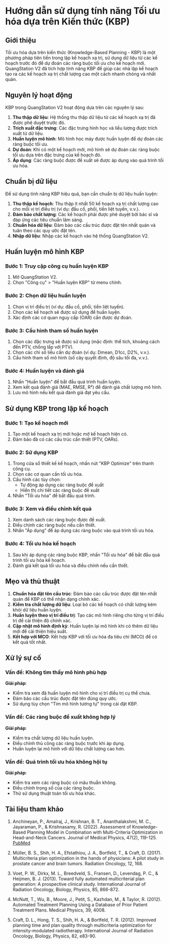 # Hướng dẫn sử dụng tính năng Tối ưu hóa dựa trên Kiến thức (KBP)

## Giới thiệu

Tối ưu hóa dựa trên kiến thức (Knowledge-Based Planning - KBP) là một phương pháp tiên tiến trong lập kế hoạch xạ trị, sử dụng dữ liệu từ các kế hoạch trước đó để dự đoán các ràng buộc tối ưu cho kế hoạch mới. QuangStation V2 đã tích hợp tính năng KBP để giúp các nhà lập kế hoạch tạo ra các kế hoạch xạ trị chất lượng cao một cách nhanh chóng và nhất quán.

## Nguyên lý hoạt động

KBP trong QuangStation V2 hoạt động dựa trên các nguyên lý sau:

1. **Thu thập dữ liệu**: Hệ thống thu thập dữ liệu từ các kế hoạch xạ trị đã được phê duyệt trước đó.
2. **Trích xuất đặc trưng**: Các đặc trưng hình học và liều lượng được trích xuất từ dữ liệu.
3. **Huấn luyện mô hình**: Mô hình học máy được huấn luyện để dự đoán các ràng buộc tối ưu.
4. **Dự đoán**: Khi có một kế hoạch mới, mô hình sẽ dự đoán các ràng buộc tối ưu dựa trên đặc trưng của kế hoạch đó.
5. **Áp dụng**: Các ràng buộc được đề xuất sẽ được áp dụng vào quá trình tối ưu hóa.

## Chuẩn bị dữ liệu

Để sử dụng tính năng KBP hiệu quả, bạn cần chuẩn bị dữ liệu huấn luyện:

1. **Thu thập kế hoạch**: Thu thập ít nhất 50 kế hoạch xạ trị chất lượng cao cho mỗi vị trí điều trị (ví dụ: đầu cổ, phổi, tiền liệt tuyến, v.v.).
2. **Đảm bảo chất lượng**: Các kế hoạch phải được phê duyệt bởi bác sĩ và đáp ứng các tiêu chuẩn lâm sàng.
3. **Chuẩn hóa dữ liệu**: Đảm bảo các cấu trúc được đặt tên nhất quán và tuân theo các quy ước đặt tên.
4. **Nhập dữ liệu**: Nhập các kế hoạch vào hệ thống QuangStation V2.

## Huấn luyện mô hình KBP

### Bước 1: Truy cập công cụ huấn luyện KBP

1. Mở QuangStation V2.
2. Chọn "Công cụ" > "Huấn luyện KBP" từ menu chính.

### Bước 2: Chọn dữ liệu huấn luyện

1. Chọn vị trí điều trị (ví dụ: đầu cổ, phổi, tiền liệt tuyến).
2. Chọn các kế hoạch sẽ được sử dụng để huấn luyện.
3. Xác định các cơ quan nguy cấp (OAR) cần được dự đoán.

### Bước 3: Cấu hình tham số huấn luyện

1. Chọn các đặc trưng sẽ được sử dụng (mặc định: thể tích, khoảng cách đến PTV, chồng lấp với PTV).
2. Chọn các chỉ số liều cần dự đoán (ví dụ: Dmean, D1cc, D2%, v.v.).
3. Cấu hình tham số mô hình (số cây quyết định, độ sâu tối đa, v.v.).

### Bước 4: Huấn luyện và đánh giá

1. Nhấn "Huấn luyện" để bắt đầu quá trình huấn luyện.
2. Xem kết quả đánh giá (MAE, RMSE, R²) để đánh giá chất lượng mô hình.
3. Lưu mô hình nếu kết quả đánh giá đạt yêu cầu.

## Sử dụng KBP trong lập kế hoạch

### Bước 1: Tạo kế hoạch mới

1. Tạo một kế hoạch xạ trị mới hoặc mở kế hoạch hiện có.
2. Đảm bảo đã có các cấu trúc cần thiết (PTV, OARs).

### Bước 2: Sử dụng KBP

1. Trong cửa sổ thiết kế kế hoạch, nhấn nút "KBP Optimize" trên thanh công cụ.
2. Chọn các cơ quan cần tối ưu hóa.
3. Cấu hình các tùy chọn:
   - Tự động áp dụng các ràng buộc đề xuất
   - Hiển thị chi tiết các ràng buộc đề xuất
4. Nhấn "Tối ưu hóa" để bắt đầu quá trình.

### Bước 3: Xem và điều chỉnh kết quả

1. Xem danh sách các ràng buộc được đề xuất.
2. Điều chỉnh các ràng buộc nếu cần thiết.
3. Nhấn "Áp dụng" để áp dụng các ràng buộc vào quá trình tối ưu hóa.

### Bước 4: Tối ưu hóa kế hoạch

1. Sau khi áp dụng các ràng buộc KBP, nhấn "Tối ưu hóa" để bắt đầu quá trình tối ưu hóa kế hoạch.
2. Đánh giá kết quả tối ưu hóa và điều chỉnh nếu cần thiết.

## Mẹo và thủ thuật

1. **Chuẩn hóa đặt tên cấu trúc**: Đảm bảo các cấu trúc được đặt tên nhất quán để KBP có thể nhận dạng chính xác.
2. **Kiểm tra chất lượng dữ liệu**: Loại bỏ các kế hoạch có chất lượng kém khỏi dữ liệu huấn luyện.
3. **Huấn luyện theo vị trí điều trị**: Tạo các mô hình riêng cho từng vị trí điều trị để cải thiện độ chính xác.
4. **Cập nhật mô hình định kỳ**: Huấn luyện lại mô hình khi có thêm dữ liệu mới để cải thiện hiệu suất.
5. **Kết hợp với MCO**: Kết hợp KBP với tối ưu hóa đa tiêu chí (MCO) để có kết quả tốt nhất.

## Xử lý sự cố

### Vấn đề: Không tìm thấy mô hình phù hợp

**Giải pháp**: 
- Kiểm tra xem đã huấn luyện mô hình cho vị trí điều trị cụ thể chưa.
- Đảm bảo các cấu trúc được đặt tên đúng quy ước.
- Sử dụng tùy chọn "Tìm mô hình tương tự" trong cài đặt KBP.

### Vấn đề: Các ràng buộc đề xuất không hợp lý

**Giải pháp**:
- Kiểm tra chất lượng dữ liệu huấn luyện.
- Điều chỉnh thủ công các ràng buộc trước khi áp dụng.
- Huấn luyện lại mô hình với dữ liệu chất lượng cao hơn.

### Vấn đề: Quá trình tối ưu hóa không hội tụ

**Giải pháp**:
- Kiểm tra xem các ràng buộc có mâu thuẫn không.
- Điều chỉnh trọng số của các ràng buộc.
- Thử sử dụng thuật toán tối ưu hóa khác.

## Tài liệu tham khảo

1. Anchineyan, P., Amalraj, J., Krishnan, B. T., Ananthalakshmi, M. C., Jayaraman, P., & Krishnasamy, R. (2022). Assessment of Knowledge-Based Planning Model in Combination with Multi-Criteria Optimization in Head-and-Neck Cancers. Journal of Medical Physics, 47(2), 119-125. [PubMed](https://pubmed.ncbi.nlm.nih.gov/36212210/)

2. Müller, B. S., Shih, H. A., Efstathiou, J. A., Bortfeld, T., & Craft, D. (2017). Multicriteria plan optimization in the hands of physicians: A pilot study in prostate cancer and brain tumors. Radiation Oncology, 12, 168.

3. Voet, P. W., Dirkx, M. L., Breedveld, S., Fransen, D., Levendag, P. C., & Heijmen, B. J. (2013). Toward fully automated multicriterial plan generation: A prospective clinical study. International Journal of Radiation Oncology, Biology, Physics, 85, 866-872.

4. McNutt, T., Wu, B., Moore, J., Petit, S., Kazhdan, M., & Taylor, R. (2012). Automated Treatment Planning Using a Database of Prior Patient Treatment Plans. Medical Physics, 39, 4008.

5. Craft, D. L., Hong, T. S., Shih, H. A., & Bortfeld, T. R. (2012). Improved planning time and plan quality through multicriteria optimization for intensity-modulated radiotherapy. International Journal of Radiation Oncology, Biology, Physics, 82, e83-90. 